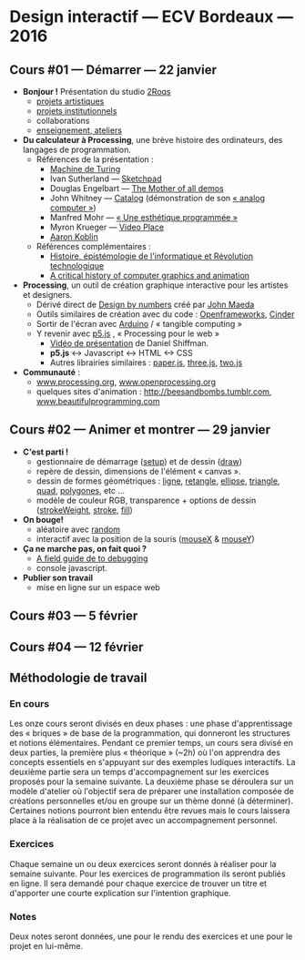 Design interactif — ECV Bordeaux — 2016
====================================

## Cours #01 — Démarrer — 22 janvier

* **Bonjour !** Présentation du studio [2Roqs](http://www.2roqs.fr)
  * [projets artistiques](http://www.2roqs.fr/Exhibitions/)
  * [projets institutionnels](http://www.2roqs.fr/Works/)
  * collaborations
  * [enseignement, ateliers](http://www.v3ga.net/blog2/category/workshops/)
* **Du calculateur à Processing**, une brève histoire des ordinateurs, des langages de programmation.
  * Références de la présentation : 
    * [Machine de Turing](https://interstices.info/jcms/nn_72391/comment-fonctionne-une-machine-de-turing)
    * Ivan Sutherland — [Sketchpad](https://www.youtube.com/watch?v=USyoT_Ha_bA)
    * Douglas Engelbart — [The Mother of all demos](https://www.youtube.com/watch?v=yJDv-zdhzMY)
    * John Whitney — [Catalog](https://www.youtube.com/watch?v=TbV7loKp69s) (démonstration de son [« analog computer »](https://www.youtube.com/watch?v=5eMSPtm6u5Y))
    * Manfred Mohr — [« Une esthétique programmée »](http://emohr.com/paris-1971/)
    * Myron Krueger — [Video Place](https://www.youtube.com/watch?v=dqZyZrN3Pl0)
    * [Aaron Koblin](http://www.aaronkoblin.com)
  * Références complémentaires : 
    * [Histoire, épistémologie de l'informatique et Révolution technologique](http://cristal.inria.fr/~weis/info/histoire_de_l_info.html)  
    * [A critical history of computer graphics and animation](http://design.osu.edu/carlson/history/lesson1.html)
* **Processing**, un outil de création graphique interactive pour les artistes et designers.
  * Dérivé direct de [Design by numbers](http://dbn.media.mit.edu/) créé par [John Maeda](http://www.maedastudio.com/index.php)
  * Outils similaires de création avec du code : [Openframeworks](http://www.openframeworks.cc/), [Cinder](https://libcinder.org/)
  * Sortir de l'écran avec [Arduino](https://www.arduino.cc/) / « tangible computing » 
  * Y revenir avec [p5.js](http://p5js.org/) , « Processing pour le web »
    * [Vidéo de présentation](https://www.youtube.com/watch?v=8j0UDiN7my4) de Daniel Shiffman.  
    * **p5.js** <-> Javascript <-> HTML <-> CSS
    * Autres librairies similaires : [paper.js](http://paperjs.org/), [three.js](http://threejs.org/), [two.js](http://jonobr1.github.io/two.js/) 
* **Communauté** : 
  * www.processing.org, www.openprocessing.org  
  * quelques sites d'animation : http://beesandbombs.tumblr.com, www.beautifulprogramming.com

## Cours #02 — Animer et montrer — 29 janvier
* **C'est parti !**  
  * gestionnaire de démarrage ([setup](http://p5js.org/reference/#/p5/setup)) et de dessin ([draw](http://p5js.org/reference/#/p5/draw))
  * repère de dessin, dimensions de l'élément « canvas ».
  * dessin de formes géométriques : [ligne](http://p5js.org/reference/#/p5/line), [retangle](http://p5js.org/reference/#/p5/rect), [ellipse](http://p5js.org/reference/#/p5/ellipse), [triangle](http://p5js.org/reference/#/p5/triangle), [quad](http://p5js.org/reference/#/p5/quad), [polygones](http://p5js.org/reference/#/p5/beginShape), etc ...
  * modèle de couleur RGB, transparence + options de dessin ([strokeWeight](http://p5js.org/reference/#/p5/strokeWeight), [stroke](http://p5js.org/reference/#/p5/stroke), [fill](http://p5js.org/reference/#/p5/fill))
* **On bouge!**
  * aléatoire avec [random](http://p5js.org/reference/#/p5/random)  
  * interactif avec la position de la souris ([mouseX](http://p5js.org/reference/#/p5/mouseX) & [mouseY](http://p5js.org/reference/#/p5/mouseY))
* **Ça ne marche pas, on fait quoi ?**
  * [A field guide de to debugging](http://p5js.org/tutorials/debugging/)
  * console javascript. 
* **Publier son travail** 
  * mise en ligne sur un espace web

## Cours #03 — 5 février
## Cours #04 — 12 février

## Méthodologie de travail
### En cours
Les onze cours seront divisés en deux phases : une phase d'apprentissage des « briques » de base de la programmation, qui donneront les structures et notions élémentaires. Pendant ce premier temps, un cours sera divisé en deux parties, la première plus « théorique » (~2h) où l'on apprendra des concepts essentiels en s'appuyant sur des exemples ludiques interactifs. La deuxième partie sera un temps d'accompagnement sur les exercices proposés pour la semaine suivante. 
La deuxième phase se déroulera sur un modèle d'atelier où l'objectif sera de préparer une installation composée de créations personnelles et/ou en groupe sur un thème donné (à déterminer). Certaines notions pourront bien entendu être revues mais le cours laissera place à la réalisation de ce projet avec un accompagnement personnel.

### Exercices
Chaque semaine un ou deux exercices seront donnés à réaliser pour la semaine suivante. Pour les exercices de programmation ils seront publiés en ligne. Il sera demandé pour chaque exercice de trouver un titre et d'apporter une courte explication sur l'intention graphique.

### Notes
Deux notes seront données, une pour le rendu des exercices et une pour le projet en lui-même.






